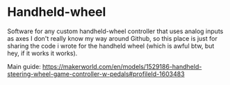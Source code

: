 # Handheld-wheel
Software for any custom handheld-wheel controller that uses analog inputs as axes
I don't really know my way around Github, so this place is just for sharing the code i wrote for the handheld wheel (which is awful btw, but hey, if it works it works).

Main guide: https://makerworld.com/en/models/1529186-handheld-steering-wheel-game-controller-w-pedals#profileId-1603483
